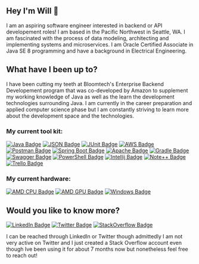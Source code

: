 ## Hey I'm Will 👋
I am an aspiring software engineer interested in backend or API developement roles! I am based in the Pacific Northwest in Seattle, WA. I am fascinated with the 
process of data modeling, architecting and implementing systems and microservices. I am Oracle Certified Associate in Java SE 8 programming and have a background 
in Electrical Engineering. 

## What have I been up to? 
I have been cutting my teeth at Bloomtech's Enterprise Backend Developement program that was co-developed by Amazon to supplement my working knowledge of Java as well 
as the learn the development technologies surrounding Java. I am currently in the career preparation and applied computer science phase but I am constantly striving to 
learn more about the development space and the technologies.

### My current tool kit:

[![Java Badge](https://img.shields.io/badge/Java-ED8B00?style=for-the-badge&logo=java&logoColor=white)](#)
[![JSON Badge](https://img.shields.io/badge/json-5E5C5C?style=for-the-badge&logo=json&logoColor=white)](#)
[![JUnit Badge](https://img.shields.io/badge/Junit5-25A162?style=for-the-badge&logo=junit5&logoColor=white)](#)
[![AWS Badge](https://img.shields.io/badge/Amazon_AWS-FF9900?style=for-the-badge&logo=amazonaws&logoColor=white)](#)
[![Postman Badge](https://img.shields.io/badge/Postman-FF6C37?style=for-the-badge&logo=Postman&logoColor=white)](#)
[![Spring Boot Badge](https://img.shields.io/badge/Spring_Boot-F2F4F9?style=for-the-badge&logo=spring-boot)](#)
[![Apache Badge](https://img.shields.io/badge/Apache-D22128?style=for-the-badge&logo=Apache&logoColor=white)](#)
[![Gradle Badge](https://img.shields.io/badge/gradle-02303A?style=for-the-badge&logo=gradle&logoColor=white)](#)
[![Swagger Badge](https://img.shields.io/badge/Swagger-85EA2D?style=for-the-badge&logo=Swagger&logoColor=white)](#)
[![PowerShell Badge](https://img.shields.io/badge/powershell-5391FE?style=for-the-badge&logo=powershell&logoColor=white)](#)
[![Intellij Badge](https://img.shields.io/badge/IntelliJ_IDEA-000000.svg?style=for-the-badge&logo=intellij-idea&logoColor=white)](#)
[![Note++ Badge](https://img.shields.io/badge/Notepad++-90E59A.svg?style=for-the-badge&logo=notepad%2B%2B&logoColor=black)](#)
[![Trello Badge](https://img.shields.io/badge/Trello-0052CC?style=for-the-badge&logo=trello&logoColor=white)](#)

### My current hardware:

[![AMD CPU Badge](https://img.shields.io/badge/AMD%20Ryzen_7_3700X-ED1C24?style=for-the-badge&logo=amd&logoColor=white)](#)
[![AMD GPU Badge](https://img.shields.io/badge/AMD%20Radeon_RX_5700_XT-ED1C24?style=for-the-badge&logo=amd&logoColor=white)](#)
[![Windows Badge](https://img.shields.io/badge/Windows-0078D6?style=for-the-badge&logo=windows&logoColor=white)](#)

## Would you like to know more? 
[![LinkedIn Badge](https://img.shields.io/badge/LinkedIn-0077B5?style=for-the-badge&logo=linkedin&logoColor=white)](https://www.linkedin.com/in/williamkim76) 
[![Twitter Badge](https://img.shields.io/badge/Twitter-1DA1F2?style=for-the-badge&logo=twitter&logoColor=white)](https://twitter.com/wilk_im)
[![StackOverflow Badge](https://img.shields.io/badge/Stack_Overflow-FE7A16?style=for-the-badge&logo=stack-overflow&logoColor=white)](https://stackoverflow.com/users/19312101/willkim76)

I can be reached through LinkedIn or Twitter though admittedly I am not very active on Twitter and I just created a Stack Overflow account even though Ive been using it 
for about 7 months now but nonetheless feel free to reach out! 


<!-- <img align="left" src="https://user-images.githubusercontent.com/92899817/144738213-88067883-f6b6-4a8a-909a-03df3936c722.png">
<div> 
 "The only true wisdom is knowing you know nothing." - Socrates
</div><br> -->
